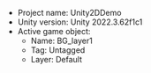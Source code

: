 <!-- UNITY CODE ASSIST INSTRUCTIONS START -->
- Project name: Unity2DDemo
- Unity version: Unity 2022.3.62f1c1
- Active game object:
  - Name: BG_layer1
  - Tag: Untagged
  - Layer: Default
<!-- UNITY CODE ASSIST INSTRUCTIONS END -->